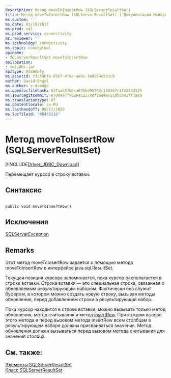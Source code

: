 ```yaml
---
description: Метод moveToInsertRow (SQLServerResultSet)
title: Метод moveToInsertRow (SQLServerResultSet) | Документация Майкрософт
ms.custom: ''
ms.date: 01/19/2017
ms.prod: sql
ms.prod_service: connectivity
ms.reviewer: ''
ms.technology: connectivity
ms.topic: conceptual
apiname:
- SQLServerResultSet.moveToInsertRow
apilocation:
- sqljdbc.jar
apitype: Assembly
ms.assetid: f3c54bfe-d5b7-4f6e-ae6c-3e8954e5b1c9
author: David-Engel
ms.author: v-daenge
ms.openlocfilehash: 637aab5fb6ea678bd95784c118367c1f4254d525
ms.sourcegitcommit: e700497f962e4c2274df16d9e651059b42ff1a10
ms.translationtype: HT
ms.contentlocale: ru-RU
ms.lasthandoff: 08/17/2020
ms.locfileid: "88433216"
---
```

# <a name="movetoinsertrow-method-sqlserverresultset"></a>Метод moveToInsertRow (SQLServerResultSet)
[!INCLUDE[Driver_JDBC_Download](../../../includes/driver_jdbc_download.md)]

  Перемещает курсор в строку вставки.  
  
## <a name="syntax"></a>Синтаксис  
  
```  
  
public void moveToInsertRow()  
```  
  
## <a name="exceptions"></a>Исключения  
 [SQLServerException](../../../connect/jdbc/reference/sqlserverexception-class.md)  
  
## <a name="remarks"></a>Remarks  
 Этот метод moveToInsertRow задается с помощью метода moveToInsertRow в интерфейсе java.sql.ResultSet.  
  
 Текущая позиция курсора запоминается, пока курсор располагается в строке вставки. Строка вставки — это специальная строка, связанная с обновляемым результирующим набором. Фактически она служит буфером, в котором можно создать новую строку, вызывая методы обновления, перед добавлением строки в результирующий набор.  
  
 Пока курсор находится в строке вставки, можно вызывать только метод обновления, метод считывания и метод [insertRow](../../../connect/jdbc/reference/insertrow-method-sqlserverresultset.md). При каждом вызове этого метода и перед вызовом метода insertRow всем столбцам в результирующем наборе должны присваиваться значения. Метод обновления должен вызываться перед вызовом метода считывания для значения столбца.  
  
## <a name="see-also"></a>См. также:  
 [Элементы SQLServerResultSet](../../../connect/jdbc/reference/sqlserverresultset-members.md)   
 [Класс SQLServerResultSet](../../../connect/jdbc/reference/sqlserverresultset-class.md)  
  
  
